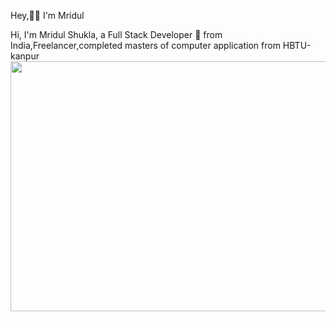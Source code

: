 Hey,👋🏽 I'm Mridul

Hi, I'm Mridul Shukla, a Full Stack Developer 🚀 from India,Freelancer,completed masters of computer application from HBTU-kanpur
<img src="https://www.pixel4k.com/wp-content/uploads/2018/11/ultra-instinct-goku-4k_1541975219.jpg" width="700" height="400">

